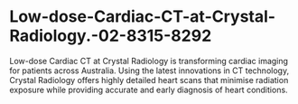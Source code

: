 # Low-dose-Cardiac-CT-at-Crystal-Radiology.-02-8315-8292
Low-dose Cardiac CT at Crystal Radiology is transforming cardiac imaging for patients across Australia. Using the latest innovations in CT technology, Crystal Radiology offers highly detailed heart scans that minimise radiation exposure while providing accurate and early diagnosis of heart conditions. 
